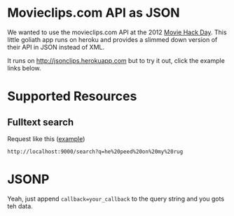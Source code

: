 Movieclips.com API as JSON
==========================

We wanted to use the movieclips.com API at the 2012 [Movie Hack Day](http://moviehackday.com). This little goliath app runs on heroku and provides a slimmed down version of their API in JSON instead of XML.

It runs on http://jsonclips.herokuapp.com but to try it out, click the example links below.

Supported Resources
===================

Fulltext search
-----------

Request like this ([example](http://localhost:9000/search?q=he%20peed%20on%20my%20rug))

    http://localhost:9000/search?q=he%20peed%20on%20my%20rug
    
JSONP
=====

Yeah, just append `callback=your_callback` to the query string and you gots teh data.



